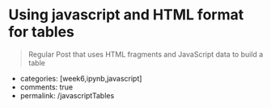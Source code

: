 # Using javascript and HTML format for tables
> Regular Post that uses HTML fragments and JavaScript data to build a table
- categories: [week6,ipynb,javascript]
- comments: true
- permalink: /javascriptTables
